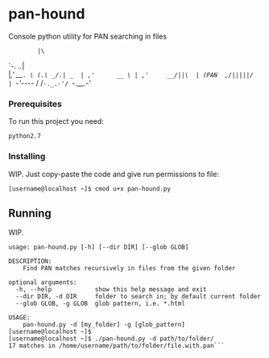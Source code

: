 # pan-hound

Console python utility for PAN searching in files

            |\
   \`-. _.._| \
    |_,'  __`. \
    (.\ _/.| _  |
   ,'      __ \ |
 ,'     __/||\  |
(PAN  ,/|||||/  |
   `-'_----    /
      /`-._.-'/
      `-.__.-' 

### Prerequisites

To run this project you need:

```
python2.7
```

### Installing

WIP. Just copy-paste the code and give run permissions to file:

```[username@localhost ~]$ cmod u+x pan-hound.py```

## Running

WIP. 

```[username@localhost ~]$ ./pan-hound.py -h
usage: pan-hound.py [-h] [--dir DIR] [--glob GLOB]

DESCRIPTION:
    Find PAN matches recursively in files from the given folder

optional arguments:
  -h, --help            show this help message and exit
  --dir DIR, -d DIR     folder to search in; by default current folder
  --glob GLOB, -g GLOB  glob pattern, i.e. *.html

USAGE:
    pan-hound.py -d [my_folder] -g [glob_pattern]
[username@localhost ~]$
[username@localhost ~]$ ./pan-hound.py -d path/to/folder/
17 matches in /home/username/path/to/folder/file.with.pan```